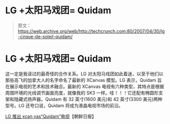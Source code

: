 # LG +太阳马戏团= Quidam

> 原文：<https://web.archive.org/web/http://techcrunch.com:80/2007/04/30/lg-cirque-de-soleil-quidam/>

# LG +太阳马戏团= Quidam

这一定是我读过的最奇怪的合作关系。LG 对太阳马戏团如此着迷，以至于他们以那些高飞的加拿大人的名字命名了最新的 XCanvas 模型。LG 表示，Quidam 旨在展示电视的艺术和技术融合。最新的 XCanvas 电视有六种类型，其特点是根据周围环境的光线调节画面亮度，就像我的 SK3 一样。哇！！！它还配有椭圆形支架和隐藏式扬声器。Quidam 有 32 英寸(1600 美元)和 42 英寸(3300 美元)两种型号。LG 还夸口说，Quidam 将成为液晶电视市场的前沿。

[LG 推出 xcan vas“Quidam”电视](https://web.archive.org/web/20201031160434/http://english.chosun.com/w21data/html/news/200704/200704300029.html)【朝鲜日报】